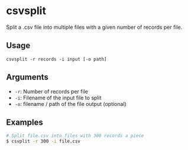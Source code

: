 # csvsplit

Split a .csv file into multiple files with a given number of records per file.

## Usage
```
csvsplit -r records -i input [-o path]
```

## Arguments
* `-r`: Number of records per file
* `-i`: Filename of the input file to split
* `-o`: filename / path of the file output (optional)

## Examples
```bash
# Split file.csv into files with 300 records a piece
$ csvplit -r 300 -i file.csv
```
